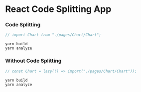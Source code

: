 # React Code Splitting App

###  Code Splitting

```js
// import Chart from "./pages/Chart/Chart";
```

```
yarn build
yarn analyze
```

### Without Code Splitting

```js
// const Chart = lazy(() => import("./pages/Chart/Chart"));
```

```
yarn build
yarn analyze
```
